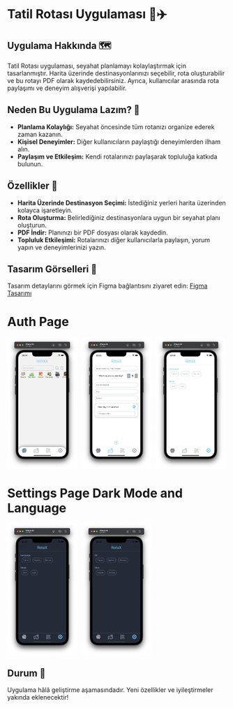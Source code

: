 # Tatil Rotası Uygulaması 📍✈️

## Uygulama Hakkında 🗺️
Tatil Rotası uygulaması, seyahat planlamayı kolaylaştırmak için tasarlanmıştır. Harita üzerinde destinasyonlarınızı seçebilir, rota oluşturabilir ve bu rotayı PDF olarak kaydedebilirsiniz. Ayrıca, kullanıcılar arasında rota paylaşımı ve deneyim alışverişi yapılabilir.

## Neden Bu Uygulama Lazım? 🤔

- **Planlama Kolaylığı:** Seyahat öncesinde tüm rotanızı organize ederek zaman kazanın.
- **Kişisel Deneyimler:** Diğer kullanıcıların paylaştığı deneyimlerden ilham alın.
- **Paylaşım ve Etkileşim:** Kendi rotalarınızı paylaşarak topluluğa katkıda bulunun.

## Özellikler 🌟

- **Harita Üzerinde Destinasyon Seçimi:** İstediğiniz yerleri harita üzerinden kolayca işaretleyin.
- **Rota Oluşturma:** Belirlediğiniz destinasyonlara uygun bir seyahat planı oluşturun.
- **PDF İndir:** Planınızı bir PDF dosyası olarak kaydedin.
- **Topluluk Etkileşimi:** Rotalarınızı diğer kullanıcılarla paylaşın, yorum yapın ve deneyimlerinizi yazın.

## Tasarım Görselleri 🎨
Tasarım detaylarını görmek için Figma bağlantısını ziyaret edin: [Figma Tasarımı](https://www.figma.com/design/cxyT1xSlBXOOCOkgXfwxEx/Untitled?node-id=4-29&t=ydrM3EgOapl3n9L1-1)

# Auth Page

<div style="display: flex; gap: 10px; align-items: center;">
  <img src="/app/assets/screens/RotaX.png" alt="Context Screen" style="width: 160px; height: auto;">
  <img src="/app/assets/screens/Create.png" alt="Log In Screen" style="width: 160px; height: auto;">
  <img src="/app/assets/screens/Settings.png" alt="Log In Screen" style="width: 160px; height: auto;">
  
</div>

# Settings Page Dark Mode and Language
<div style="display: flex; gap: 10px; align-items: center;">
  <img src="/app/assets/screens/SettingsDark.png" alt="Log In Screen" style="width: 160px; height: auto;">
  <img src="/app/assets/screens/SettingsTurkish.png" alt="Log In Screen" style="width: 160px; height: auto;">
</div>

## Durum 🚧
Uygulama hâlâ geliştirme aşamasındadır. Yeni özellikler ve iyileştirmeler yakında eklenecektir!

